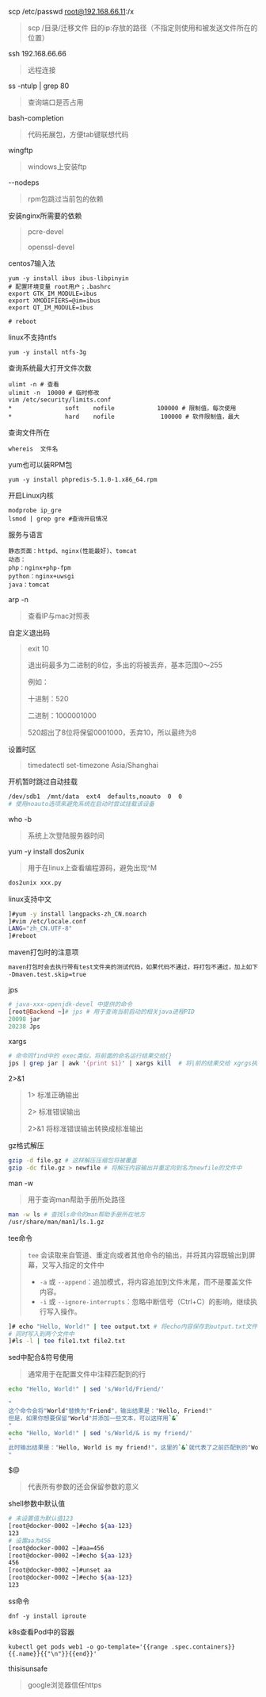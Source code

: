 scp /etc/passwd  root@192.168.66.11:/x

> scp /目录/迁移文件 目的ip:存放的路径（不指定则使用和被发送文件所在的位置）

ssh 192.168.66.66

> 远程连接

ss -ntulp | grep 80

> 查询端口是否占用

bash-completion

> 代码拓展包，方便tab键联想代码

wingftp

> windows上安装ftp

--nodeps 

> rpm包跳过当前包的依赖

安装nginx所需要的依赖

> pcre-devel
>
> openssl-devel

centos7输入法

```
yum -y install ibus ibus-libpinyin
# 配置环境变量 root用户；.bashrc
export GTK_IM_MODULE=ibus
export XMODIFIERS=@im=ibus
export QT_IM_MODULE=ibus

# reboot
```

linux不支持ntfs

```
yum -y install ntfs-3g
```

查询系统最大打开文件次数

```
ulimt -n # 查看
ulimit -n  10000 # 临时修改
vim /etc/security/limits.conf 
*               soft    nofile            100000 # 限制值，每次使用
*               hard    nofile             100000 # 软件限制值，最大
```

查询文件所在

```
whereis  文件名
```

yum也可以装RPM包

```
yum -y install phpredis-5.1.0-1.x86_64.rpm
```

开启Linux内核

```
modprobe ip_gre
lsmod | grep gre #查询开启情况
```

服务与语言

```
静态页面：httpd、nginx(性能最好)、tomcat
动态：
php：nginx+php-fpm
python：nginx+uwsgi
java：tomcat
```

arp -n

> 查看IP与mac对照表

自定义退出码

> exit 10
>
> 退出码最多为二进制的8位，多出的将被丢弃，基本范围0～255
>
> 例如：
>
> 十进制：520
>
> 二进制：1000001000
>
> 520超出了8位将保留0001000，丢弃10，所以最终为8

设置时区

> timedatectl set-timezone Asia/Shanghai

开机暂时跳过自动挂载

```sh
/dev/sdb1  /mnt/data  ext4  defaults,noauto  0  0
# 使用noauto选项来避免系统在启动时尝试挂载该设备
```

who -b

> 系统上次登陆服务器时间

yum -y install dos2unix

> 用于在linux上查看编程源码，避免出现^M

```sh
dos2unix xxx.py
```

linux支持中文

```sh
]#yum -y install langpacks-zh_CN.noarch
]#vim /etc/locale.conf
LANG="zh_CN.UTF-8"
]#reboot
```

maven打包时的注意项

```perl
maven打包时会去执行带有test文件夹的测试代码，如果代码不通过，将打包不通过，加上如下参数可以跳过test
-Dmaven.test.skip=true
```

jps

```perl
# java-xxx-openjdk-devel 中提供的命令
[root@Backend ~]# jps # 用于查询当前启动的相关java进程PID
20098 jar
20238 Jps
```

xargs

```perl
# 命令同find中的 exec类似，将前面的命名运行结果交给{}
jps | grep jar | awk '{print $1}' | xargs kill  # 将|前的结果交给 xgrgs执行kill
```

2>&1

> 1> 标准正确输出
>
> 2> 标准错误输出
>
> 2>&1  将标准错误输出转换成标准输出

gz格式解压

```sh
gzip -d file.gz # 这样解压压缩包将被覆盖
gzip -dc file.gz > newfile # 将解压内容输出并重定向到名为newfile的文件中
```

man -w

> 用于查询man帮助手册所处路径

```sh
man -w ls # 查找ls命令的man帮助手册所在地方
/usr/share/man/man1/ls.1.gz
```

tee命令

> `tee` 会读取来自管道、重定向或者其他命令的输出，并将其内容既输出到屏幕，又写入指定的文件中 
>
> - `-a` 或 `--append`：追加模式，将内容追加到文件末尾，而不是覆盖文件内容。
> - `-i` 或 `--ignore-interrupts`：忽略中断信号（Ctrl+C）的影响，继续执行写入操作。

```sh
]# echo "Hello, World!" | tee output.txt # 将echo内容保存到output.txt文件中
# 同时写入到两个文件中
]#ls -l | tee file1.txt file2.txt
```

sed中配合&符号使用

> 通常用于在配置文件中注释匹配到的行

```sh
echo "Hello, World!" | sed 's/World/Friend/'

"
这个命令会将"World"替换为"Friend"，输出结果是："Hello, Friend!"
但是，如果你想要保留"World"并添加一些文本，可以这样用`&`
"
echo "Hello, World!" | sed 's/World/& is my friend/'
"
此时输出结果是："Hello, World is my friend!"，这里的`&`就代表了之前匹配到的"World"。
"
```

$@

> 代表所有参数的还会保留参数的意义

shell参数中默认值

```sh
# 未设置值为默认值123
[root@docker-0002 ~]#echo ${aa-123}
123
# 设置aa为456
[root@docker-0002 ~]#aa=456
[root@docker-0002 ~]#echo ${aa-123}
456
[root@docker-0002 ~]#unset aa
[root@docker-0002 ~]#echo ${aa-123}
123
```

ss命令

```shell
dnf -y install iproute
```

k8s查看Pod中的容器

```shell
kubectl get pods web1 -o go-template='{{range .spec.containers}}{{.name}}{{"\n"}}{{end}}'
```

thisisunsafe

> google浏览器信任https

